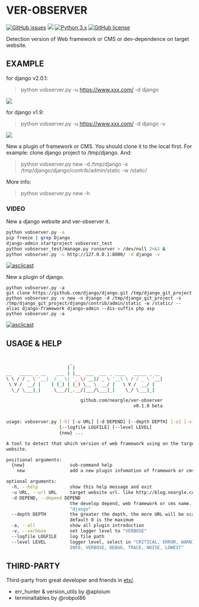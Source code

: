 # VER-OBSERVER

[![GitHub issues](https://img.shields.io/github/issues/neargle/ver-observer.svg?style=flat-square)](https://github.com/neargle/ver-observer/issues)
[![](https://img.shields.io/github/commits-since/neargle/ver-observer/0.1.0.svg?style=flat-square)](https://github.com/neargle/ver-observer/commits/master)
[![Python 3.x](https://img.shields.io/badge/python-3.x-yellow.svg?style=flat-square)](https://www.python.org/) 
[![GitHub license](https://img.shields.io/badge/license-GPLv3-blue.svg?style=flat-square)](https://github.com/neargle/ver-observer/blob/master/LICENSE)

Detection version of Web framework or CMS or dev-dependence on target website.

## EXAMPLE

for django v2.0.1:

> python vobserver.py -u https://www.xxx.com/ -d django

![](http://ww1.sinaimg.cn/large/005y7Ba5ly1fnxbwmiawrj31c70w4gsj.jpg)

for django v1.9:

> python vobserver.py -u https://www.xxx.com/ -d django -v

![](http://ww1.sinaimg.cn/large/005y7Ba5ly1fnxjltmhxvj30py0bf417.jpg)

New a plugin of framework or CMS. You should clone it to the local first. For example: clone django project to /tmp/django. And: 

> python vobserver.py new -d /tmp/django -s /tmp/django/django/contrib/admin/static -w /static/

More info:

> python vobserver.py new -h

### VIDEO

New a django website and ver-observer it.

```bash
python vobserver.py -a
pip freeze | grep Django
django-admin startproject vobserver_test
python vobserver_test/manage.py runserver > /dev/null 2>&1 &
python vobserver.py -u http://127.0.0.1:8000/ -d django -v
```

[![asciicast](https://asciinema.org/a/ua1WOqMkUummi25QxImlFRNpN.png)](https://asciinema.org/a/ua1WOqMkUummi25QxImlFRNpN)

New a plugin of django.

```
python vobserver.py -a
git clone https://github.com/django/django.git /tmp/django_git_project
python vobserver.py -v new -n django -d /tmp/django_git_project -s /tmp/django_git_project/django/contrib/admin/static -w /static/ --alias django-framework django-admin --dis-suffix php asp
python vobserver.py -a
```

[![asciicast](https://asciinema.org/a/2x0lpXDl9YjsYOMgwAQ8UNtjA.png)](https://asciinema.org/a/2x0lpXDl9YjsYOMgwAQ8UNtjA)

## USAGE & HELP

```bash

                        _
                       | |
__   _____ _ __    ___ | |__  ___  ___ _ ____   _____ _ __
\ \ / / _ \ '__|  / _ \| '_ \/ __|/ _ \ '__\ \ / / _ \ '__|
 \ V /  __/ |    | (_) | |_) \__ \  __/ |   \ V /  __/ |
  \_/ \___|_|     \___/|_.__/|___/\___|_|    \_/ \___|_|

                            github.com/neargle/ver-observer
                                                v0.1.0 beta


usage: vobserver.py [-h] [-u URL] [-d DEPEND] [--depth DEPTH] [-a] [-v]
                    [--logfile LOGFILE] [--level LEVEL]
                    {new} ...

A tool to detect that which version of web framework using on the target
website.

positional arguments:
  {new}                 sub-command help
    new                 add a new plugin infomation of framework or cms

optional arguments:
  -h, --help            show this help message and exit
  -u URL, --url URL     target website url. like http://blog.neargle.com
  -d DEPEND, --depend DEPEND
                        the develop depend, web framework or cms name. like
                        "django"
  --depth DEPTH         the greater the depth, the more URL will be scan,
                        default 0 is the maximum
  -a, --all             show all plugin introduction
  -v, --verbose         set logger level to "VERBOSE"
  --logfile LOGFILE     log file path
  --level LEVEL         logger level, select in "CRITICAL, ERROR, WARNING,
                        INFO, VERBOSE, DEBUG, TRACE, NOISE, LOWEST"
```

## THIRD-PARTY 

Third-party from great developer and friends in [etx/](https://github.com/neargle/ver-observer/tree/master/ext).

- err_hunter & version_utils by @aploium
- terminaltables by @robpol86

